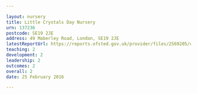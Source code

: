 ```yaml
---

layout: nursery
title: Little Crystals Day Nursery
urn: 137236
postcode: SE19 2JE
address: 49 Maberley Road, London, SE19 2JE
latestReportUrl: https://reports.ofsted.gov.uk/provider/files/2569205/urn/137236.pdf
teaching: 2
development: 2
leadership: 2
outcomes: 2
overall: 2
date: 25 February 2016

---
```

